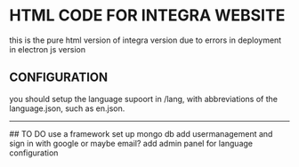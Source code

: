 # HTML CODE FOR INTEGRA WEBSITE
this is the pure html version of integra version due to errors in deployment in electron js version

## CONFIGURATION
you should setup the language supoort in /lang, with abbreviations of the language.json, such as en.json.

---

## TO DO
use a framework
set up mongo db
add usermanagement and sign in with google or maybe email?
add admin panel for language configuration

